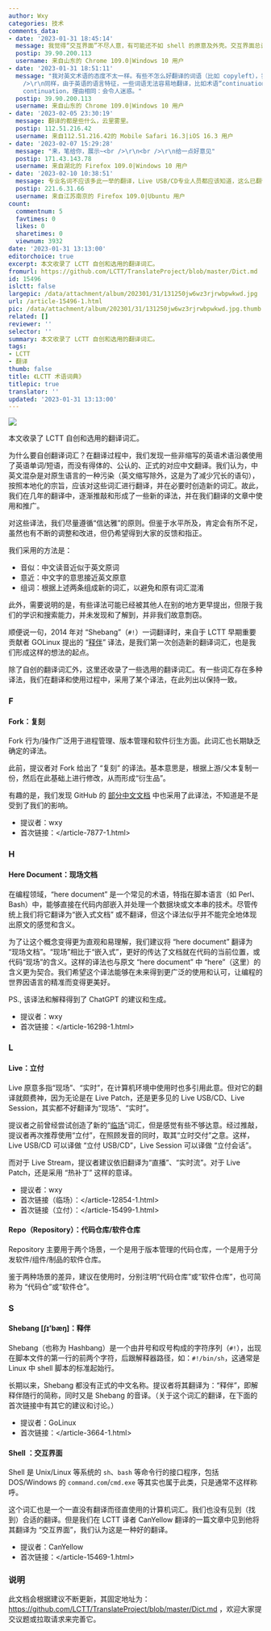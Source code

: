 ```yaml
---
author: Wxy
categories: 技术
comments_data:
- date: '2023-01-31 18:45:14'
  message: 我觉得“交互界面”不尽人意，有可能还不如 shell 的原意及外壳。交互界面总让人与 UI 混淆，并且让人感觉似乎若有若无。外壳更能强调他在操作系统中的重要地位。
  postip: 39.90.200.113
  username: 来自山东的 Chrome 109.0|Windows 10 用户
- date: '2023-01-31 18:51:11'
  message: "我对英文术语的态度不太一样。有些不怎么好翻译的词语（比如 copyleft），我觉得应当保留。有人将 copyleft 翻译成版左，我觉得这反而让人迷惑。<br
    />\r\n同样，由于英语的语言特征，一些词语无法容易地翻译，比如术语“continuation”，流传“继续”“延续”“续延”几种译法。但是我倾向于直接使用
    continuation，理由相同：会令人迷惑。"
  postip: 39.90.200.113
  username: 来自山东的 Chrome 109.0|Windows 10 用户
- date: '2023-02-05 23:30:19'
  message: 翻译的都是些什么，云里雾里。
  postip: 112.51.216.42
  username: 来自112.51.216.42的 Mobile Safari 16.3|iOS 16.3 用户
- date: '2023-02-07 15:29:28'
  message: "来，笔给你，展示~<br />\r\n<br />\r\n给一点好意见"
  postip: 171.43.143.78
  username: 来自湖北的 Firefox 109.0|Windows 10 用户
- date: '2023-02-10 10:38:51'
  message: 专业名词不应该多此一举的翻译，Live USB/CD专业人员都应该知道，这么已翻译专业的不专业的人都要去百度 emm...
  postip: 221.6.31.66
  username: 来自江苏南京的 Firefox 109.0|Ubuntu 用户
count:
  commentnum: 5
  favtimes: 0
  likes: 0
  sharetimes: 0
  viewnum: 3932
date: '2023-01-31 13:13:00'
editorchoice: true
excerpt: 本文收录了 LCTT 自创和选用的翻译词汇。
fromurl: https://github.com/LCTT/TranslateProject/blob/master/Dict.md
id: 15496
islctt: false
largepic: /data/attachment/album/202301/31/131250jw6wz3rjrwbpwkwd.jpg
url: /article-15496-1.html
pic: /data/attachment/album/202301/31/131250jw6wz3rjrwbpwkwd.jpg.thumb.jpg
related: []
reviewer: ''
selector: ''
summary: 本文收录了 LCTT 自创和选用的翻译词汇。
tags:
- LCTT
- 翻译
thumb: false
title: 《LCTT 术语词典》
titlepic: true
translator: ''
updated: '2023-01-31 13:13:00'
---
```


![](/data/attachment/album/202301/31/131250jw6wz3rjrwbpwkwd.jpg)


本文收录了 LCTT 自创和选用的翻译词汇。


为什么要自创翻译词汇？在翻译过程中，我们发现一些非缩写的英语术语沿袭使用了英语单词/短语，而没有得体的、公认的、正式的对应中文翻译。我们认为，中英文混杂是对原生语言的一种污染（英文缩写除外，这是为了减少冗长的语句），按照本地化的宗旨，应该对这些词汇进行翻译，并在必要时创造新的词汇。故此，我们在几年的翻译中，逐渐推敲和形成了一些新的译法，并在我们翻译的文章中使用和推广。


对这些译法，我们尽量遵循“信达雅”的原则。但鉴于水平所及，肯定会有所不足，虽然也有不断的调整和改进，但仍希望得到大家的反馈和指正。


我们采用的方法是：


* 音似：中文读音近似于英文原词
* 意近：中文字的意思接近英文原意
* 组词：根据上述两条组成新的词汇，以避免和原有词汇混淆


此外，需要说明的是，有些译法可能已经被其他人在别的地方更早提出，但限于我们的学识和搜索能力，并未发现和了解到，并非我们故意剽窃。


顺便说一句，2014 年对 “Shebang”（`#!`）一词翻译时，来自于 LCTT 早期重要贡献者 GOLinux 提出的 “[释伴](/article-3664-1.html)” 译法，是我们第一次创造新的翻译词汇，也是我们形成这样的想法的起点。


除了自创的翻译词汇外，这里还收录了一些选用的翻译词汇。有一些词汇存在多种译法，我们在翻译和使用过程中，采用了某个译法，在此列出以保持一致。


### F


#### Fork：复刻


Fork 行为/操作广泛用于进程管理、版本管理和软件衍生方面。此词汇也长期缺乏确定的译法。


此前，提议者对 Fork 给出了 “复刻” 的译法。基本意思是，根据上游/父本复制一份，然后在此基础上进行修改，从而形成“衍生品”。


有趣的是，我们发现 GitHub 的 [部分中文文档](https://docs.github.com/zh/actions/managing-workflow-runs/approving-workflow-runs-from-public-forks) 中也采用了此译法，不知道是不是受到了我们的影响。


* 提议者：wxy
* 首次链接：</article-7877-1.html>


### H


#### Here Document：现场文档


在编程领域，“here document” 是一个常见的术语，特指在脚本语言（如 Perl、Bash）中，能够直接在代码内部嵌入并处理一个数据块或文本串的技术。尽管传统上我们将它翻译为“嵌入式文档” 或不翻译，但这个译法似乎并不能完全地体现出原文的感觉和含义。


为了让这个概念变得更为直观和易理解，我们建议将 “here document” 翻译为 “现场文档”。“现场”相比于“嵌入式”，更好的传达了文档就在代码的当前位置，或代码“现场”的含义。这样的译法也与原文 “here document” 中 “here”（这里）的含义更为契合。我们希望这个译法能够在未来得到更广泛的使用和认可，让编程的世界因语言的精准而变得更美好。


PS., 该译法和解释得到了 ChatGPT 的建议和生成。


* 提议者：wxy
* 首次链接：</article-16298-1.html>


### L


#### Live：立付


Live 原意多指“现场”、“实时”，在计算机环境中使用时也多引用此意。但对它的翻译就颇费神，因为无论是在 Live Patch，还是更多见的 Live USB/CD、Live Session，其实都不好翻译为“现场”、“实时”。


提议者之前曾经尝试创造了新的“[临场](/article-12854-1.html)”词汇，但是感觉有些不够达意。经过推敲，提议者再次推荐使用“立付”，在照顾发音的同时，取其“立时交付”之意。这样，Live USB/CD 可以译做 “立付 USB/CD”，Live Session 可以译做 “立付会话”。


而对于 Live Stream，提议者建议依旧翻译为“直播”、“实时流”。对于 Live Patch，还是采用 “热补丁” 这样的意译。


* 提议者：wxy
* 首次链接（临场）：</article-12854-1.html>
* 首次链接（立付）：</article-15499-1.html>


#### Repo（Repository）：代码仓库/软件仓库


Repository 主要用于两个场景，一个是用于版本管理的代码仓库，一个是用于分发软件/组件/制品的软件仓库。


鉴于两种场景的差异，建议在使用时，分别注明“代码仓库”或“软件仓库”，也可简称为 “代码仓”或“软件仓”。


### S


#### Shebang [ʃɪ'bæŋ]：释伴


Shebang（也称为 Hashbang）是一个由井号和叹号构成的字符序列（`#!`），出现在脚本文件的第一行的前两个字符，后跟解释器路径，如：`#!/bin/sh`，这通常是 Linux 中 shell 脚本的标准起始行。


长期以来，Shebang 都没有正式的中文名称。提议者将其翻译为：“释伴”，即解释伴随行的简称，同时又是 Shebang 的音译。（关于这个词汇的翻译，在下面的首次链接中有其它的建议和讨论。）


* 提议者：GoLinux
* 首次链接：</article-3664-1.html>


#### Shell ：交互界面


Shell 是 Unix/Linux 等系统的 `sh`、`bash` 等命令行的接口程序，包括 DOS/Windows 的 `command.com`/`cmd.exe` 等其实也属于此类，只是通常不这样称呼。


这个词汇也是一个一直没有翻译而径直使用的计算机词汇。我们也没有见到（找到）合适的翻译。但是我们在 LCTT 译者 CanYellow 翻译的一篇文章中见到他将其翻译为 “交互界面”，我们认为这是一种好的翻译。


* 提议者：CanYellow
* 首次链接：</article-15469-1.html>


### 说明


此文档会根据建议不断更新，其固定地址为： <https://github.com/LCTT/TranslateProject/blob/master/Dict.md> ，欢迎大家提交议题或拉取请求来完善它。